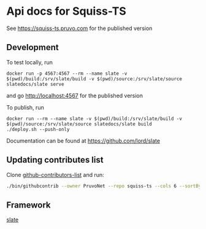 # Api docs for Squiss-TS

See <a href="https://squiss-ts.pruvo.com">https://squiss-ts.pruvo.com<a/> for the published version

## Development

To test locally, run 

```shell
docker run -p 4567:4567 --rm --name slate -v $(pwd)/build:/srv/slate/build -v $(pwd)/source:/srv/slate/source slatedocs/slate serve
```

and go <a href="http://localhost:4567">http://localhost:4567<a/> for the published version

To publish, run

```shell
docker run --rm --name slate -v $(pwd)/build:/srv/slate/build -v $(pwd)/source:/srv/slate/source slatedocs/slate build
./deploy.sh --push-only
```

Documentation can be found at <a href="https://github.com/lord/slate">https://github.com/lord/slate<a/>

## Updating contributes list

Clone [github-contributors-list](https://github.com/mgechev/github-contributors-list) and run:

```bash
./bin/githubcontrib --owner PruvoNet --repo squiss-ts --cols 6 --sortBy login --showlogin true > cont.md
```

## Framework

[slate](https://github.com/lord/slate)
